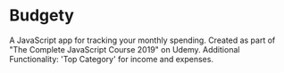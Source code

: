 # Budgety
A JavaScript app for tracking your monthly spending.
Created as part of "The Complete JavaScript Course 2019" on Udemy.
Additional Functionality: 'Top Category' for income and expenses.
